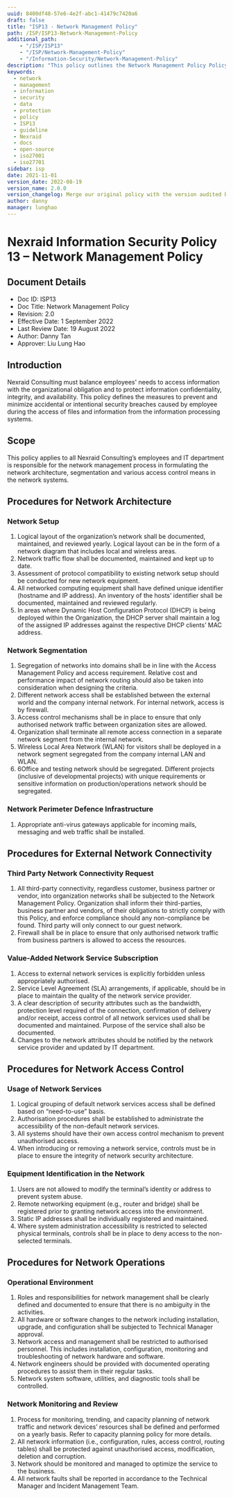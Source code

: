 ```yaml
---
uuid: 8400df48-57e6-4e2f-abc1-41479c7420a6
draft: false
title: "ISP13 - Network Management Policy"
path: /ISP/ISP13-Network-Management-Policy
additional_path:
    - "/ISP/ISP13"
    - "/ISP/Network-Management-Policy"
    - "/Information-Security/Network-Management-Policy"
description: "This policy outlines the Network Management Policy Policy for Nexraid's information system."
keywords: 
  - network
  - management
  - information
  - security
  - data
  - protection
  - policy
  - ISP13
  - guideline
  - Nexraid
  - docs
  - open-source
  - iso27001
  - iso27701
sidebar: isp
date: 2021-11-01
version_date: 2022-08-19
version_name: 2.0.0
version_changelog: Merge our original policy with the version audited by DPTM
author: danny
manager: lunghao
---
```



# Nexraid Information Security Policy 13 – Network Management Policy

## Document Details
* Doc ID: ISP13
* Doc Title: Network Management Policy
* Revision: 2.0
* Effective Date: 1 September 2022
* Last Review Date: 19 August 2022
* Author: Danny Tan
* Approver: Liu Lung Hao

## Introduction
Nexraid Consulting must balance employees' needs to access information with the organizational obligation and to protect information confidentiality, integrity, and availability. This policy defines the measures to prevent and minimize accidental or intentional security breaches caused by employee during the access of files and information from the information processing systems.

## Scope
This policy applies to all Nexraid Consulting’s employees and IT department is responsible for the network management process in formulating the network architecture, segmentation and various access control means in the network systems.

## Procedures for Network Architecture

### Network Setup
1. Logical layout of the organization’s network shall be documented, maintained, and reviewed yearly. Logical layout can be in the form of a network diagram that includes local and wireless areas.
2. Network traffic flow shall be documented, maintained and kept up to date.
3. Assessment of protocol compatibility to existing network setup should be conducted for new network equipment.
4. All networked computing equipment shall have defined unique identifier (hostname and IP address). An inventory of the hosts’ identifier shall be documented, maintained and reviewed regularly.
5. In areas where Dynamic Host Configuration Protocol (DHCP) is being deployed within the Organization, the DHCP server shall maintain a log of the assigned IP addresses against the respective DHCP clients’ MAC address.


### Network Segmentation
1. Segregation of networks into domains shall be in line with the Access Management Policy and access requirement. Relative cost and performance impact of network routing should also be taken into consideration when designing the criteria.
2. Different network access shall be established between the external world and the company internal network. For internal network, access is by firewall.
3. Access control mechanisms shall be in place to ensure that only authorised network traffic between organization sites are allowed.
4. Organization shall terminate all remote access connection in a separate network segment from the internal network.
5. Wireless Local Area Network (WLAN) for visitors shall be deployed in a network segment segregated from the company internal LAN and WLAN.
6. 6Office and testing network should be segregated. Different projects (inclusive of developmental projects) with unique requirements or sensitive information on production/operations network should be segregated.


### Network Perimeter Defence Infrastructure
1. Appropriate anti-virus gateways applicable for incoming mails, messaging and web traffic shall be installed.


## Procedures for External Network Connectivity
### Third Party Network Connectivity Request
1. All third-party connectivity, regardless customer, business partner or vendor, into organization networks shall be subjected to the Network Management Policy. Organization shall inform their third-parties, business partner and vendors, of their obligations to strictly comply with this Policy, and enforce compliance should any non-compliance be found. Third party will only connect to our guest network.
2. Firewall shall be in place to ensure that only authorised network traffic from business partners is allowed to access the resources.

### Value-Added Network Service Subscription
1. Access to external network services is explicitly forbidden unless appropriately authorised.
2. Service Level Agreement (SLA) arrangements, if applicable, should be in place to maintain the quality of the network service provider.
3. A clear description of security attributes such as the bandwidth, protection level required of the connection, confirmation of delivery and/or receipt, access control of all network services used shall be documented and maintained. Purpose of the service shall also be documented.
4. Changes to the network attributes should be notified by the network service provider and updated by IT department.


## Procedures for Network Access Control
### Usage of Network Services
1. Logical grouping of default network services access shall be defined based on “need-to-use” basis.
2. Authorisation procedures shall be established to administrate the accessibility of the non-default network services.
3. All systems should have their own access control mechanism to prevent unauthorised access.
4. When introducing or removing a network service, controls must be in place to ensure the integrity of network security architecture.


### Equipment Identification in the Network
1. Users are not allowed to modify the terminal’s identity or address to prevent system abuse.
2. Remote networking equipment (e.g., router and bridge) shall be registered prior to granting network access into the environment.
3. Static IP addresses shall be individually registered and maintained.
4. Where system administration accessibility is restricted to selected physical terminals, controls shall be in place to deny access to the non-selected terminals.


## Procedures for Network Operations

### Operational Environment
1. Roles and responsibilities for network management shall be clearly defined and documented to ensure that there is no ambiguity in the activities.
2. All hardware or software changes to the network including installation, upgrade, and configuration shall be subjected to Technical Manager approval.
3. Network access and management shall be restricted to authorised personnel. This includes installation, configuration, monitoring and troubleshooting of network hardware and software.
4. Network engineers should be provided with documented operating procedures to assist them in their regular tasks.
5. Network system software, utilities, and diagnostic tools shall be controlled.


### Network Monitoring and Review
1. Process for monitoring, trending, and capacity planning of network traffic and network devices’ resources shall be defined and performed on a yearly basis. Refer to capacity planning policy for more details.
2. All network information (i.e., configuration, rules, access control, routing tables) shall be protected against unauthorised access, modification, deletion and corruption.
3. Network should be monitored and managed to optimize the service to the business.
4. All network faults shall be reported in accordance to the Technical Manager and Incident Management Team.
